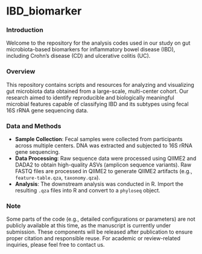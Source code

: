 # IBD_biomarker

### Introduction
Welcome to the repository for the analysis codes used in our study on gut microbiota-based biomarkers for inflammatory bowel disease (IBD), including Crohn’s disease (CD) and ulcerative colitis (UC).

### Overview
This repository contains scripts and resources for analyzing and visualizing gut microbiota data obtained from a large-scale, multi-center cohort.
Our research aimed to identify reproducible and biologically meaningful microbial features capable of classifying IBD and its subtypes using fecal 16S rRNA gene sequencing data.

### Data and Methods
- **Sample Collection**: Fecal samples were collected from participants across multiple centers. DNA was extracted and subjected to 16S rRNA gene sequencing.
- **Data Processing**: Raw sequence data were processed using QIIME2 and DADA2 to obtain high-quality ASVs (amplicon sequence variants). Raw FASTQ files are processed in QIIME2 to generate QIIME2 artifacts (e.g., `feature-table.qza`, `taxonomy.qza`). 
- **Analysis**: The downstream analysis was conducted in R. Import the resulting `.qza` files into R and convert to a `phyloseq` object.

### Note
Some parts of the code (e.g., detailed configurations or parameters) are not publicly available at this time, as the manuscript is currently under submission.
These components will be released after publication to ensure proper citation and responsible reuse.
For academic or review-related inquiries, please feel free to contact us.

